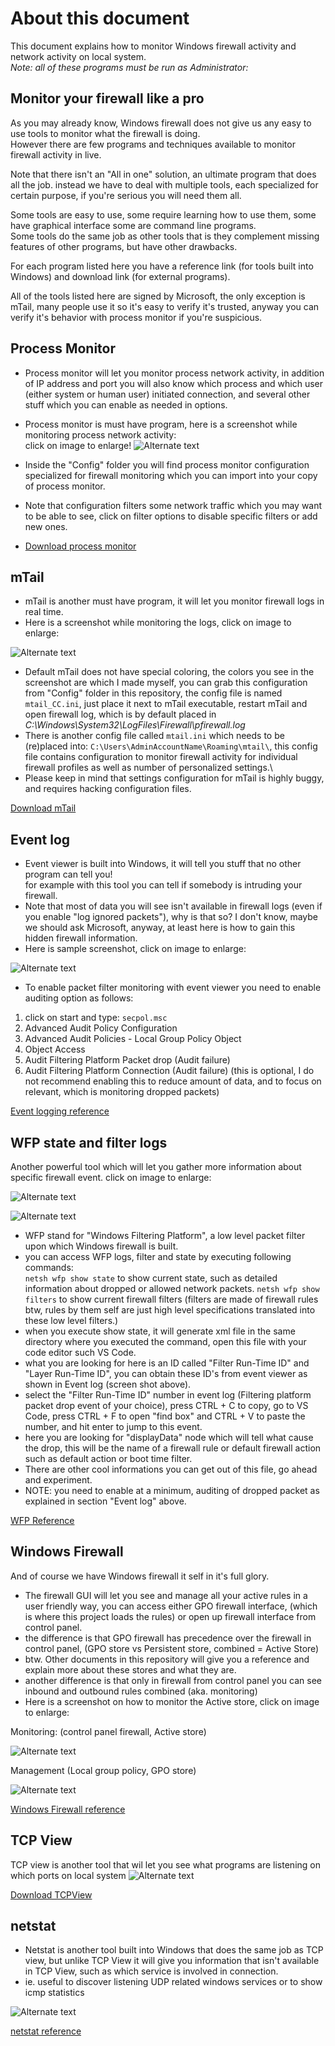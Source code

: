 
# About this document

This document explains how to monitor Windows firewall activity and network activity on local system.\
*Note: all of these programs must be run as Administrator:*

## Monitor your firewall like a pro

As you may already know, Windows firewall does not give us any easy to use tools to monitor
what the firewall is doing.\
However there are few programs and techniques available to monitor firewall activity in live.

Note that there isn't an "All in one" solution, an ultimate program that does all the job.
instead we have to deal with multiple tools, each specialized for certain purpose,
if you're serious you will need them all.

Some tools are easy to use, some require learning how to use them, some have graphical interface
some are command line programs.\
Some tools do the same job as other tools that is they complement missing features of other programs,
but have other drawbacks.

For each program listed here you have a reference link (for tools built into Windows) and
download link (for external programs).

All of the tools listed here are signed by Microsoft, the only exception is mTail,
many people use it so it's easy to verify it's trusted, anyway you can verify it's behavior with
process monitor if you're suspicious.

## Process Monitor

- Process monitor will let you monitor process network activity, in addition of IP address and port
you will also know which process and which user (either system or human user) initiated connection,
and several other stuff which you can enable as needed in options.
- Process monitor is must have program, here is a screenshot while monitoring process network activity:\
click on image to enlarge!
![Alternate text](https://i.imgur.com/wNtDw8D.png)
- Inside the "Config" folder you will find process monitor configuration specialized for firewall
monitoring which you can import into your copy of process monitor.
- Note that configuration filters some network traffic which you may want to be able to see,
click on filter options to disable specific filters or add new ones.

- [Download process monitor](https://docs.microsoft.com/en-us/sysinternals/downloads/procmon)

## mTail

- mTail is another must have program, it will let you monitor firewall logs in real time.
- Here is a screenshot while monitoring the logs, click on image to enlarge:

![Alternate text](https://i.imgur.com/ljHcJss.png)

- Default mTail does not have special coloring, the colors you see in the screenshot are which
I made myself, you can grab this configuration from "Config" folder in this repository,
the config file is named `mtail_CC.ini`,
just place it next to mTail executable, restart mTail and open firewall log,
which is by default placed in *C:\Windows\System32\LogFiles\Firewall\pfirewall.log*
- There is another config file called `mtail.ini` which needs to be (re)placed into:
`C:\Users\AdminAccountName\Roaming\mtail\`, this config file contains configuration to monitor
firewall activity for individual firewall profiles as well as number of personalized settings.\
- Please keep in mind that settings configuration for mTail is highly buggy, and requires hacking
configuration files.

[Download mTail](http://ophilipp.free.fr/op_tail.htm)

## Event log

- Event viewer is built into Windows, it will tell you stuff that no other program can tell you!\
for example with this tool you can tell if somebody is intruding your firewall.
- Note that most of data you will see isn't available in firewall logs
(even if you enable "log ignored packets"), why is that so?
I don't know, maybe we should ask Microsoft, anyway, at least here is how to gain this hidden
firewall information.
- Here is sample screenshot, click on image to enlarge:

![Alternate text](https://i.imgur.com/8vo7aYD.png)

- To enable packet filter monitoring with event viewer you need to enable auditing option as follows:

1. click on start and type: `secpol.msc`
2. Advanced Audit Policy Configuration
3. Advanced Audit Policies - Local Group Policy Object
4. Object Access
5. Audit Filtering Platform Packet drop (Audit failure)
6. Audit Filtering Platform Connection (Audit failure) (this is optional,
I do not recommend enabling this to reduce amount of data,
and to focus on relevant, which is monitoring dropped packets)

[Event logging reference](https://docs.microsoft.com/en-us/windows/win32/eventlog/event-logging)

## WFP state and filter logs

Another powerful tool which will let you gather more information about specific firewall event.
click on image to enlarge:

![Alternate text](https://i.imgur.com/NMw1bpB.png)

![Alternate text](https://i.imgur.com/UF6an7e.png)

- WFP stand for "Windows Filtering Platform", a low level packet filter upon which Windows firewall
is built.
- you can access WFP logs, filter and state by executing following commands:\
```netsh wfp show state``` to show current state, such as detailed information about dropped or
allowed network packets.
```netsh wfp show filters``` to show current firewall filters
(filters are made of firewall rules btw,
rules by them self are just high level specifications translated into these low level filters.)
- when you execute show state, it will generate xml file in the same directory where you executed
the command, open this file with
your code editor such VS Code.
- what you are looking for here is an ID called "Filter Run-Time ID" and "Layer Run-Time ID",
you can obtain these ID's from event viewer as shown in Event log (screen shot above).
- select the "Filter Run-Time ID" number in event log
(Filtering platform packet drop event of your choice), press CTRL + C to copy, go to VS Code,
press CTRL + F to open "find box" and CTRL + V to paste the number,
and hit enter to jump to this event.
- here you are looking for "displayData" node which will tell what cause the drop,
this will be the name of a firewall rule or default firewall action such as default action or
boot time filter.
- There are other cool informations you can get out of this file, go ahead and experiment.
- NOTE: you need to enable at a minimum, auditing of dropped packet as explained in section
"Event log" above.

[WFP Reference](https://docs.microsoft.com/en-us/windows/win32/fwp/about-windows-filtering-platform)

## Windows Firewall

And of course we have Windows firewall it self in it's full glory.

- The firewall GUI will let you see and manage all your active rules in a user friendly way,
you can access either GPO firewall interface, (which is where this project loads the rules) or
open up firewall interface from control panel.
- the difference is that GPO firewall has precedence over the firewall in control panel,
(GPO store vs Persistent store, combined = Active Store)
- btw. Other documents in this repository will give you a reference and explain more about these
stores and what they are.
- another difference is that only in firewall from control panel you can see inbound and outbound
rules combined (aka. monitoring)
- Here is a screenshot on how to monitor the Active store, click on image to enlarge:

Monitoring: (control panel firewall, Active store)

![Alternate text](https://i.imgur.com/a97OEhS.png)

Management (Local group policy, GPO store)

![Alternate text](https://i.imgur.com/rB2vtsH.png)

[Windows Firewall reference](https://docs.microsoft.com/en-us/windows/security/threat-protection/windows-firewall/windows-firewall-with-advanced-security)

## TCP View

TCP view is another tool that wil let you see what programs are listening on which ports on local system
![Alternate text](https://i.imgur.com/Joe7tMM.png)

[Download TCPView](https://docs.microsoft.com/en-us/sysinternals/downloads/tcpview)

## netstat

- Netstat is another tool built into Windows that does the same job as TCP view, but unlike TCP View
it will give you information that isn't available in TCP View, such as which service
is involved in connection.
- ie. useful to discover listening UDP related windows services or to show icmp statistics

![Alternate text](https://i.imgur.com/JSf5TZk.png)

[netstat reference](https://docs.microsoft.com/en-us/windows-server/administration/windows-commands/netstat)
